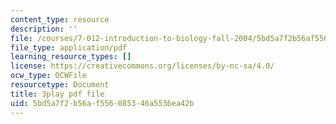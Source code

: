 ```yaml
---
content_type: resource
description: ''
file: /courses/7-012-introduction-to-biology-fall-2004/5bd5a7f2b56af556085346a5536ea42b_V3XHn35BLfo.pdf
file_type: application/pdf
learning_resource_types: []
license: https://creativecommons.org/licenses/by-nc-sa/4.0/
ocw_type: OCWFile
resourcetype: Document
title: 3play pdf file
uid: 5bd5a7f2-b56a-f556-0853-46a5536ea42b
---
```

